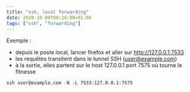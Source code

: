 ```yaml
---
title: "ssh, local forwarding"
date: 2020-10-08T09:24:00+01:00
tags: ["ssh", "forwarding"]
---
```

Exemple :  
- depuis le poste local, lancer firefox et aller sur http://127.0.0.1:7533
- les requêtes transitent dans le tunnel SSH (user@example.com)
- à la sortie, elles partent sur le host 127.0.0.1 port 7575 où tourne le fitnesse

```
ssh user@example.com -N -L 7533:127.0.0.1:7575
```

